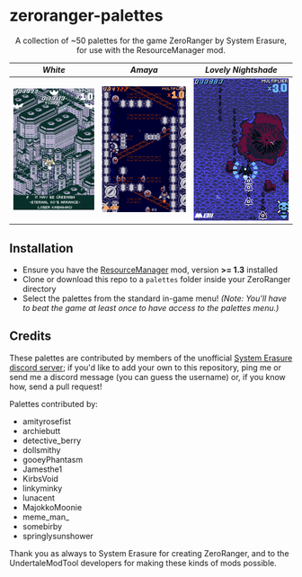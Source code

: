 # zeroranger-palettes

<p align="center">
A collection of ~50 palettes for the game ZeroRanger by System Erasure, for use with the ResourceManager mod. </p>

_White_|  _Amaya_ | _Lovely Nightshade_
-|-|-
![ZeroRanger stage 1 rendered in a white palette](image-1.png) |  ![ZeroRanger stage 2 rendered in a blue and deep orange palette](image.png) | ![ZeroRanger stage 3 rendered in a maroon and cerulean palette](image-2.png)

## Installation

- Ensure you have the [ResourceManager](https://juliascythe.net/2024/10/04/resource-manager.html) mod, version **>= 1.3** installed
- Clone or download this repo to a `palettes` folder inside your ZeroRanger directory
- Select the palettes from the standard in-game menu! *(Note: You'll have to beat the game at least once to have access to the palettes menu.)*

## Credits

These palettes are contributed by members of the unofficial [System Erasure discord server](https://discord.gg/XdWPeQwxzf); if you'd like to add your own to this repository, ping me or send me a discord message (you can guess the username) or, if you know how, send a pull request!

Palettes contributed by:

- amityrosefist
- archiebutt
- detective_berry
- dollsmithy
- gooeyPhantasm
- Jamesthe1
- KirbsVoid
- linkyminky
- lunacent
- MajokkoMoonie
- meme_man_
- somebirby
- springlysunshower

Thank you as always to System Erasure for creating ZeroRanger, and to the UndertaleModTool developers for making these kinds of mods possible.
